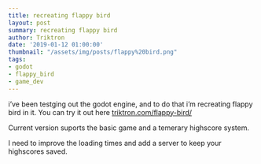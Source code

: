 ```yaml
---
title: recreating flappy bird
layout: post
summary: recreating flappy bird
author: Triktron
date: '2019-01-12 01:00:00'
thumbnail: "/assets/img/posts/flappy%20bird.png"
tags:
- godot
- flappy_bird
- game_dev
---
```


i’ve been testging out the godot engine, 
and to do that i’m recreating flappy bird in it. 
You can try it out here [triktron.com/flappy-bird/](http://triktron.com/flappy-bird/)

Current version suports the basic game and a temerary highscore system.

I need to improve the loading times and add a server to keep your highscores saved.
